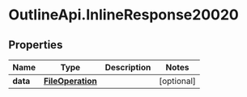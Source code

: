 # OutlineApi.InlineResponse20020

## Properties
Name | Type | Description | Notes
------------ | ------------- | ------------- | -------------
**data** | [**FileOperation**](FileOperation.md) |  | [optional] 
